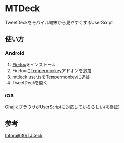 # MTDeck
TweetDeckをモバイル端末から見やすくするUserScript

## 使い方
### Android
1. [Firefox](https://play.google.com/store/apps/details?id=org.mozilla.firefox)をインストール
2. Firefoxに[Tempermonkey](https://addons.mozilla.org/ja/firefox/addon/tampermonkey/)アドオンを追加
3. [mtdeck.user.js](https://github.com/Compeito/mtdeck/raw/master/dist/mtdeck.user.js)をTempermonkeyに追加
4. TweetDeckを開く

### iOS
[Ohajiki](http://ohajiki.ios-web.com/)ブラウザがUserScriptに対応しているらしい(未検証)

## 参考
[totoraj930/TJDeck](https://github.com/totoraj930/TJDeck)
